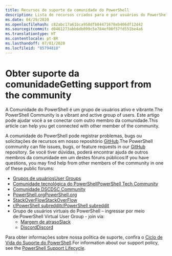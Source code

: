 ```yaml
---
title: Recursos de suporte da comunidade do PowerShell
description: Lista de recursos criados para e por usuários do PowerShell
ms.date: 04/29/2020
ms.openlocfilehash: c82abc17a61bca958dfb04471678eb406df12d42
ms.sourcegitcommit: d0461273abb6db099c5e784ef00f57fd551be4a6
ms.translationtype: HT
ms.contentlocale: pt-BR
ms.lasthandoff: 07/01/2020
ms.locfileid: "85794818"
---
```

# <a name="getting-support-from-the-community"></a><span data-ttu-id="eeedb-103">Obter suporte da comunidade</span><span class="sxs-lookup"><span data-stu-id="eeedb-103">Getting support from the community</span></span>

<span data-ttu-id="eeedb-104">A Comunidade do PowerShell é um grupo de usuários ativo e vibrante.</span><span class="sxs-lookup"><span data-stu-id="eeedb-104">The PowerShell Community is a vibrant and active group of users.</span></span> <span data-ttu-id="eeedb-105">Este artigo pode ajudar você a se conectar com outro membro da comunidade.</span><span class="sxs-lookup"><span data-stu-id="eeedb-105">This article can help you get connected with other member of the community.</span></span>

<span data-ttu-id="eeedb-106">A comunidade do PowerShell pode registrar problemas, bugs ou solicitações de recursos em nosso repositório [GitHub](https://github.com/powershell/powershell/issues).</span><span class="sxs-lookup"><span data-stu-id="eeedb-106">The PowerShell community can file issues, bugs, or feature requests in our [GitHub](https://github.com/powershell/powershell/issues) repository.</span></span> <span data-ttu-id="eeedb-107">Se você tiver dúvidas, poderá encontrar ajuda de outros membros da comunidade em um destes fóruns públicos:</span><span class="sxs-lookup"><span data-stu-id="eeedb-107">If you have questions, you may find help from other members of the community in one of these public forums:</span></span>

- [<span data-ttu-id="eeedb-108">Grupos de usuários</span><span class="sxs-lookup"><span data-stu-id="eeedb-108">User Groups</span></span>](https://aka.ms/psusergroup)
- [<span data-ttu-id="eeedb-109">Comunidade tecnológica do PowerShell</span><span class="sxs-lookup"><span data-stu-id="eeedb-109">PowerShell Tech Community</span></span>](https://techcommunity.microsoft.com/t5/PowerShell/ct-p/WindowsPowerShell)
- [<span data-ttu-id="eeedb-110">Comunidade DSC</span><span class="sxs-lookup"><span data-stu-id="eeedb-110">DSC Community</span></span>](https://dsccommunity.org/)
- [<span data-ttu-id="eeedb-111">PowerShell.org</span><span class="sxs-lookup"><span data-stu-id="eeedb-111">PowerShell.org</span></span>](https://powershell.org/)
- [<span data-ttu-id="eeedb-112">StackOverFlow</span><span class="sxs-lookup"><span data-stu-id="eeedb-112">StackOverFlow</span></span>](https://stackoverflow.com/questions/tagged/powershell)
- [<span data-ttu-id="eeedb-113">r/PowerShell subreddit</span><span class="sxs-lookup"><span data-stu-id="eeedb-113">r/PowerShell subreddit</span></span>](https://www.reddit.com/r/PowerShell/)
- <span data-ttu-id="eeedb-114">Grupo de usuários virtuais do PowerShell – ingressar por meio de:</span><span class="sxs-lookup"><span data-stu-id="eeedb-114">PowerShell Virtual User Group - join via:</span></span>
  - [<span data-ttu-id="eeedb-115">Margem de atraso</span><span class="sxs-lookup"><span data-stu-id="eeedb-115">Slack</span></span>](https://aka.ms/psslack)
  - [<span data-ttu-id="eeedb-116">Discord</span><span class="sxs-lookup"><span data-stu-id="eeedb-116">Discord</span></span>](https://aka.ms/psdiscord)

<span data-ttu-id="eeedb-117">Para obter informações sobre nossa política de suporte, confira o [Ciclo de Vida do Suporte do PowerShell](/powershell/scripting/powershell-support-lifecycle).</span><span class="sxs-lookup"><span data-stu-id="eeedb-117">For information about our support policy, see the [PowerShell Support Lifecycle](/powershell/scripting/powershell-support-lifecycle).</span></span>
